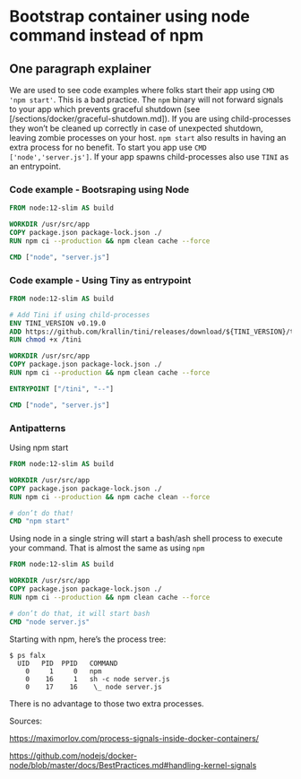 # Bootstrap container using node command instead of npm

## One paragraph explainer

We are used to see code examples where folks start their app using `CMD 'npm start'`. This is a bad practice. The `npm` binary will not forward signals to your app which prevents graceful shutdown (see [/sections/docker/graceful-shutdown.md]). If you are using child-processes they won’t be cleaned up correctly in case of unexpected shutdown, leaving zombie processes on your host. `npm start` also results in having an extra process for no benefit. To start you app use `CMD ['node','server.js']`. If your app spawns child-processes also use `TINI` as an entrypoint.

### Code example - Bootsraping using Node

```dockerfile
FROM node:12-slim AS build

WORKDIR /usr/src/app
COPY package.json package-lock.json ./
RUN npm ci --production && npm clean cache --force

CMD ["node", "server.js"]
```


### Code example - Using Tiny as entrypoint

```dockerfile
FROM node:12-slim AS build

# Add Tini if using child-processes
ENV TINI_VERSION v0.19.0
ADD https://github.com/krallin/tini/releases/download/${TINI_VERSION}/tini /tini
RUN chmod +x /tini

WORKDIR /usr/src/app
COPY package.json package-lock.json ./
RUN npm ci --production && npm clean cache --force

ENTRYPOINT ["/tini", "--"]

CMD ["node", "server.js"]
```

### Antipatterns

Using npm start
```dockerfile
FROM node:12-slim AS build

WORKDIR /usr/src/app
COPY package.json package-lock.json ./
RUN npm ci --production && npm cache clean --force

# don’t do that!
CMD "npm start"
```

Using node in a single string will start a bash/ash shell process to execute your command. That is almost the same as using `npm`

```dockerfile
FROM node:12-slim AS build

WORKDIR /usr/src/app
COPY package.json package-lock.json ./
RUN npm ci --production && npm clean cache --force

# don’t do that, it will start bash
CMD "node server.js"
```

Starting with npm, here’s the process tree:
```console
$ ps falx
  UID   PID  PPID   COMMAND
    0     1     0   npm
    0    16     1   sh -c node server.js
    0    17    16    \_ node server.js
```
There is no advantage to those two extra processes.

Sources:


https://maximorlov.com/process-signals-inside-docker-containers/


https://github.com/nodejs/docker-node/blob/master/docs/BestPractices.md#handling-kernel-signals
